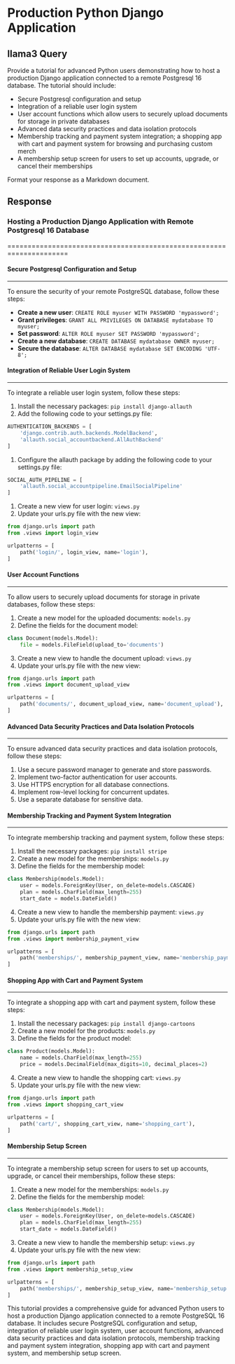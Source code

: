 # Production Python Django Application

## llama3 Query

Provide a tutorial for advanced Python users demonstrating how to host a production Django application connected to a remote Postgresql 16 database. The tutorial should include:

- Secure Postgresql configuration and setup
- Integration of a reliable user login system
- User account functions which allow users to securely upload documents for storage in private databases
- Advanced data security practices and data isolation protocols
- Membership tracking and payment system integration; a shopping app with cart and payment system for browsing and purchasing custom merch
- A membership setup screen for users to set up accounts, upgrade, or cancel their memberships

Format your response as a Markdown document.

## Response

### Hosting a Production Django Application with Remote Postgresql 16 Database

=====================================================================

#### Secure Postgresql Configuration and Setup

---------------------------------------------------

To ensure the security of your remote PostgreSQL database, follow these steps:

* **Create a new user**: `CREATE ROLE myuser WITH PASSWORD 'mypassword';`
* **Grant privileges**: `GRANT ALL PRIVILEGES ON DATABASE mydatabase TO myuser;`
* **Set password**: `ALTER ROLE myuser SET PASSWORD 'mypassword';`
* **Create a new database**: `CREATE DATABASE mydatabase OWNER myuser;`
* **Secure the database**: `ALTER DATABASE mydatabase SET ENCODING 'UTF-8';`

#### Integration of Reliable User Login System

---------------------------------------------------

To integrate a reliable user login system, follow these steps:

1. Install the necessary packages: `pip install django-allauth`
2. Add the following code to your settings.py file:

```python
AUTHENTICATION_BACKENDS = [
    'django.contrib.auth.backends.ModelBackend',
    'allauth.social_accountbackend.AllAuthBackend'
]

```

1. Configure the allauth package by adding the following code to your settings.py file:

```python
SOCIAL_AUTH_PIPELINE = [
    'allauth.social_accountpipeline.EmailSocialPipeline'
]
```

1. Create a new view for user login: `views.py`
2. Update your urls.py file with the new view:

```python
from django.urls import path
from .views import login_view

urlpatterns = [
    path('login/', login_view, name='login'),
]
```

#### User Account Functions

---------------------------------------------------

To allow users to securely upload documents for storage in private databases, follow these steps:

1. Create a new model for the uploaded documents: `models.py`
2. Define the fields for the document model:

```python
class Document(models.Model):
    file = models.FileField(upload_to='documents')
```

3. Create a new view to handle the document upload: `views.py`
4. Update your urls.py file with the new view:

```python
from django.urls import path
from .views import document_upload_view

urlpatterns = [
    path('documents/', document_upload_view, name='document_upload'),
]
```

#### Advanced Data Security Practices and Data Isolation Protocols

-------------------------------------------------------------------

To ensure advanced data security practices and data isolation protocols, follow these steps:

1. Use a secure password manager to generate and store passwords.
2. Implement two-factor authentication for user accounts.
3. Use HTTPS encryption for all database connections.
4. Implement row-level locking for concurrent updates.
5. Use a separate database for sensitive data.

#### Membership Tracking and Payment System Integration

-------------------------------------------------------------------

To integrate membership tracking and payment system, follow these steps:

1. Install the necessary packages: `pip install stripe`
2. Create a new model for the memberships: `models.py`
3. Define the fields for the membership model:

```python
class Membership(models.Model):
    user = models.ForeignKey(User, on_delete=models.CASCADE)
    plan = models.CharField(max_length=255)
    start_date = models.DateField()
```

4. Create a new view to handle the membership payment: `views.py`
5. Update your urls.py file with the new view:

```python
from django.urls import path
from .views import membership_payment_view

urlpatterns = [
    path('memberships/', membership_payment_view, name='membership_payment'),
]
```

#### Shopping App with Cart and Payment System

-------------------------------------------------------------------

To integrate a shopping app with cart and payment system, follow these steps:

1. Install the necessary packages: `pip install django-cartoons`
2. Create a new model for the products: `models.py`
3. Define the fields for the product model:

```python
class Product(models.Model):
    name = models.CharField(max_length=255)
    price = models.DecimalField(max_digits=10, decimal_places=2)
```

4. Create a new view to handle the shopping cart: `views.py`
5. Update your urls.py file with the new view:

```python
from django.urls import path
from .views import shopping_cart_view

urlpatterns = [
    path('cart/', shopping_cart_view, name='shopping_cart'),
]
```

#### Membership Setup Screen

---------------------------------------------------

To integrate a membership setup screen for users to set up accounts, upgrade, or cancel their memberships, follow these steps:

1. Create a new model for the memberships: `models.py`
2. Define the fields for the membership model:

```python
class Membership(models.Model):
    user = models.ForeignKey(User, on_delete=models.CASCADE)
    plan = models.CharField(max_length=255)
    start_date = models.DateField()

```
3. Create a new view to handle the membership setup: `views.py`
4. Update your urls.py file with the new view:

```python
from django.urls import path
from .views import membership_setup_view

urlpatterns = [
    path('memberships/', membership_setup_view, name='membership_setup'),
]

```

This tutorial provides a comprehensive guide for advanced Python users to host a production Django application connected to a remote PostgreSQL 16 database. It includes secure PostgreSQL configuration and setup, integration of reliable user login system, user account functions, advanced data security practices and data isolation protocols, membership tracking and payment system integration, shopping app with cart and payment system, and membership setup screen.
